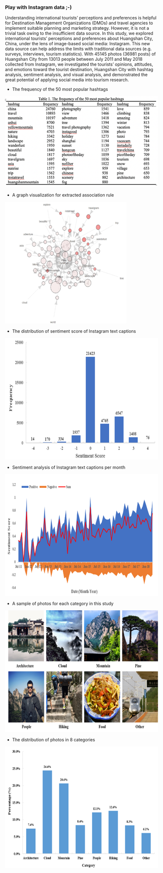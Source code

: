 ### Play with Instagram data ;-)
Understanding international tourists’ perceptions and preferences is helpful for Destination Management Organizations (DMOs) and travel agencies to implement suitable planning and marketing strategy. However, it is not a trivial task owing to the insufficient data source. In this study, we explored international tourists’ perceptions and preferences about Huangshan City, China, under the lens of image-based social media: Instagram. This new data source can help address the limits with traditional data sources (e.g. surveys, interviews, tourism statistics).  With 45145 photos (36981 posts) of Huangshan City from 13013 people between July 2011 and May 2018 collected from Instagram, we investigated the tourists’ opinions, attitudes, and emotions toward the tourist destination, Huangshan City with hashtag analysis, sentiment analysis, and visual analysis, and demonstrated the great potential of applying social media into tourism research. 

- The frequency of the 50 most popular hashtags
<img src="Figure/Picture2.png" width=600 height=300>

- A graph visualization for extracted association rule
<img src="Figure/Picture3.png" width=400 height=400>

- The distribution of sentiment score of Instagram text captions
<img src="Figure/Picture4.png" width=600 height=400>

- Sentiment analysis of Instagram text captions per month
<img src="Figure/Picture5.png" width=600 height=400>

- A sample of photos for each category in this study
<img src="Figure/Picture6.png" width=600 height=400>

- The distribution of photos in 8 categories
<img src="Figure/Picture7.png" width=600 height=400>
